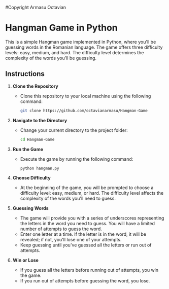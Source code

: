 #Copyright Armasu Octavian

# Hangman Game in Python

This is a simple Hangman game implemented in Python, where you'll be guessing words in the Romanian language. The game offers three difficulty levels: easy, medium, and hard. The difficulty level determines the complexity of the words you'll be guessing.

## Instructions

1. **Clone the Repository**
   - Clone this repository to your local machine using the following command:

     ```bash
     git clone https://github.com/octavianarmasu/Hangman-Game
     ```

2. **Navigate to the Directory**
   - Change your current directory to the project folder:

     ```bash
     cd Hangman-Game
     ```

3. **Run the Game**
   - Execute the game by running the following command:

     ```bash
     python hangman.py
     ```

4. **Choose Difficulty**
   - At the beginning of the game, you will be prompted to choose a difficulty level: easy, medium, or hard. The difficulty level affects the complexity of the words you'll need to guess.

5. **Guessing Words**
   - The game will provide you with a series of underscores representing the letters in the word you need to guess. You will have a limited number of attempts to guess the word.
   - Enter one letter at a time. If the letter is in the word, it will be revealed; if not, you'll lose one of your attempts.
   - Keep guessing until you've guessed all the letters or run out of attempts.

6. **Win or Lose**
   - If you guess all the letters before running out of attempts, you win the game.
   - If you run out of attempts before guessing the word, you lose.

